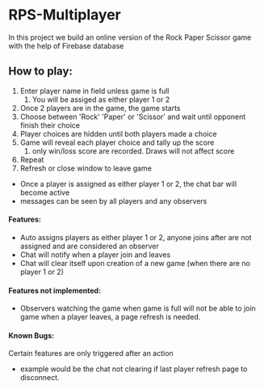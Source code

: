# RPS-Multiplayer
In this project we build an online version of the Rock Paper Scissor game with the help of Firebase database

## How to play:
1. Enter player name in field unless game is full
    1. You will be assiged as either player 1 or 2
1. Once 2 players are in the game, the game starts
1. Choose between 'Rock' 'Paper' or 'Scissor' and wait until opponent finish their choice
1. Player choices are hidden until both players made a choice
1. Game will reveal each player choice and tally up the score
    1. only win/loss score are recorded. Draws will not affect score
1. Repeat
1. Refresh or close window to leave game

* Once a player is assigned as either player 1 or 2, the chat bar will become active
* messages can be seen by all players and any observers

#### Features:
* Auto assigns players as either player 1 or 2, anyone joins after are not assigned and are considered an observer
* Chat will notify when a player join and leaves
* Chat will clear itself upon creation of a new game (when there are no player 1 or 2)

#### Features not implemented:
* Observers watching the game when game is full will not be able to join game when a player leaves, a page refresh is needed.

#### Known Bugs:
Certain features are only triggered after an action
* example would be the chat not clearing if last player refresh page to disconnect.